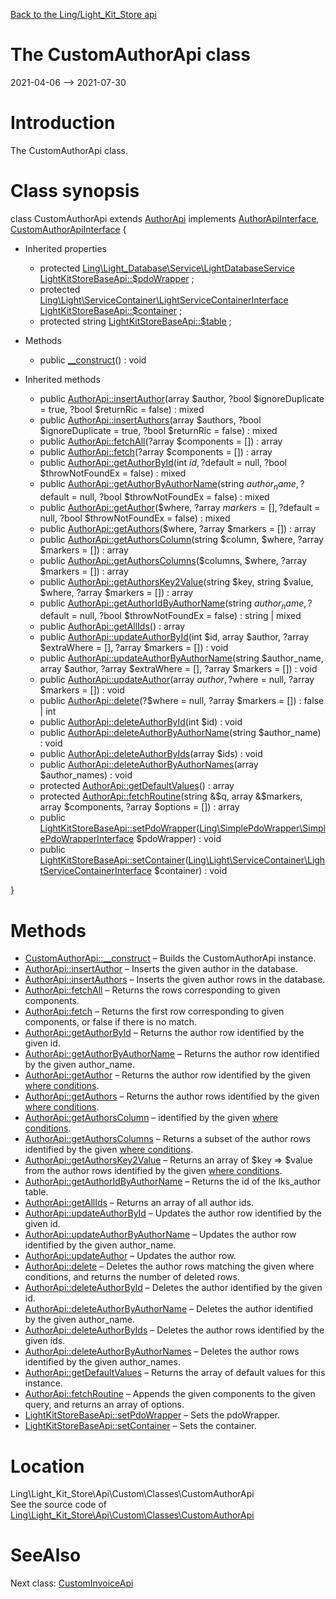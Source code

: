 [Back to the Ling/Light_Kit_Store api](https://github.com/lingtalfi/Light_Kit_Store/blob/master/doc/api/Ling/Light_Kit_Store.md)



The CustomAuthorApi class
================
2021-04-06 --> 2021-07-30






Introduction
============

The CustomAuthorApi class.



Class synopsis
==============


class <span class="pl-k">CustomAuthorApi</span> extends [AuthorApi](https://github.com/lingtalfi/Light_Kit_Store/blob/master/doc/api/Ling/Light_Kit_Store/Api/Generated/Classes/AuthorApi.md) implements [AuthorApiInterface](https://github.com/lingtalfi/Light_Kit_Store/blob/master/doc/api/Ling/Light_Kit_Store/Api/Generated/Interfaces/AuthorApiInterface.md), [CustomAuthorApiInterface](https://github.com/lingtalfi/Light_Kit_Store/blob/master/doc/api/Ling/Light_Kit_Store/Api/Custom/Interfaces/CustomAuthorApiInterface.md) {

- Inherited properties
    - protected [Ling\Light_Database\Service\LightDatabaseService](https://github.com/lingtalfi/Light_Database/blob/master/doc/api/Ling/Light_Database/Service/LightDatabaseService.md) [LightKitStoreBaseApi::$pdoWrapper](#property-pdoWrapper) ;
    - protected [Ling\Light\ServiceContainer\LightServiceContainerInterface](https://github.com/lingtalfi/Light/blob/master/doc/api/Ling/Light/ServiceContainer/LightServiceContainerInterface.md) [LightKitStoreBaseApi::$container](#property-container) ;
    - protected string [LightKitStoreBaseApi::$table](#property-table) ;

- Methods
    - public [__construct](https://github.com/lingtalfi/Light_Kit_Store/blob/master/doc/api/Ling/Light_Kit_Store/Api/Custom/Classes/CustomAuthorApi/__construct.md)() : void

- Inherited methods
    - public [AuthorApi::insertAuthor](https://github.com/lingtalfi/Light_Kit_Store/blob/master/doc/api/Ling/Light_Kit_Store/Api/Generated/Classes/AuthorApi/insertAuthor.md)(array $author, ?bool $ignoreDuplicate = true, ?bool $returnRic = false) : mixed
    - public [AuthorApi::insertAuthors](https://github.com/lingtalfi/Light_Kit_Store/blob/master/doc/api/Ling/Light_Kit_Store/Api/Generated/Classes/AuthorApi/insertAuthors.md)(array $authors, ?bool $ignoreDuplicate = true, ?bool $returnRic = false) : mixed
    - public [AuthorApi::fetchAll](https://github.com/lingtalfi/Light_Kit_Store/blob/master/doc/api/Ling/Light_Kit_Store/Api/Generated/Classes/AuthorApi/fetchAll.md)(?array $components = []) : array
    - public [AuthorApi::fetch](https://github.com/lingtalfi/Light_Kit_Store/blob/master/doc/api/Ling/Light_Kit_Store/Api/Generated/Classes/AuthorApi/fetch.md)(?array $components = []) : array
    - public [AuthorApi::getAuthorById](https://github.com/lingtalfi/Light_Kit_Store/blob/master/doc/api/Ling/Light_Kit_Store/Api/Generated/Classes/AuthorApi/getAuthorById.md)(int $id, ?$default = null, ?bool $throwNotFoundEx = false) : mixed
    - public [AuthorApi::getAuthorByAuthorName](https://github.com/lingtalfi/Light_Kit_Store/blob/master/doc/api/Ling/Light_Kit_Store/Api/Generated/Classes/AuthorApi/getAuthorByAuthorName.md)(string $author_name, ?$default = null, ?bool $throwNotFoundEx = false) : mixed
    - public [AuthorApi::getAuthor](https://github.com/lingtalfi/Light_Kit_Store/blob/master/doc/api/Ling/Light_Kit_Store/Api/Generated/Classes/AuthorApi/getAuthor.md)($where, ?array $markers = [], ?$default = null, ?bool $throwNotFoundEx = false) : mixed
    - public [AuthorApi::getAuthors](https://github.com/lingtalfi/Light_Kit_Store/blob/master/doc/api/Ling/Light_Kit_Store/Api/Generated/Classes/AuthorApi/getAuthors.md)($where, ?array $markers = []) : array
    - public [AuthorApi::getAuthorsColumn](https://github.com/lingtalfi/Light_Kit_Store/blob/master/doc/api/Ling/Light_Kit_Store/Api/Generated/Classes/AuthorApi/getAuthorsColumn.md)(string $column, $where, ?array $markers = []) : array
    - public [AuthorApi::getAuthorsColumns](https://github.com/lingtalfi/Light_Kit_Store/blob/master/doc/api/Ling/Light_Kit_Store/Api/Generated/Classes/AuthorApi/getAuthorsColumns.md)($columns, $where, ?array $markers = []) : array
    - public [AuthorApi::getAuthorsKey2Value](https://github.com/lingtalfi/Light_Kit_Store/blob/master/doc/api/Ling/Light_Kit_Store/Api/Generated/Classes/AuthorApi/getAuthorsKey2Value.md)(string $key, string $value, $where, ?array $markers = []) : array
    - public [AuthorApi::getAuthorIdByAuthorName](https://github.com/lingtalfi/Light_Kit_Store/blob/master/doc/api/Ling/Light_Kit_Store/Api/Generated/Classes/AuthorApi/getAuthorIdByAuthorName.md)(string $author_name, ?$default = null, ?bool $throwNotFoundEx = false) : string | mixed
    - public [AuthorApi::getAllIds](https://github.com/lingtalfi/Light_Kit_Store/blob/master/doc/api/Ling/Light_Kit_Store/Api/Generated/Classes/AuthorApi/getAllIds.md)() : array
    - public [AuthorApi::updateAuthorById](https://github.com/lingtalfi/Light_Kit_Store/blob/master/doc/api/Ling/Light_Kit_Store/Api/Generated/Classes/AuthorApi/updateAuthorById.md)(int $id, array $author, ?array $extraWhere = [], ?array $markers = []) : void
    - public [AuthorApi::updateAuthorByAuthorName](https://github.com/lingtalfi/Light_Kit_Store/blob/master/doc/api/Ling/Light_Kit_Store/Api/Generated/Classes/AuthorApi/updateAuthorByAuthorName.md)(string $author_name, array $author, ?array $extraWhere = [], ?array $markers = []) : void
    - public [AuthorApi::updateAuthor](https://github.com/lingtalfi/Light_Kit_Store/blob/master/doc/api/Ling/Light_Kit_Store/Api/Generated/Classes/AuthorApi/updateAuthor.md)(array $author, ?$where = null, ?array $markers = []) : void
    - public [AuthorApi::delete](https://github.com/lingtalfi/Light_Kit_Store/blob/master/doc/api/Ling/Light_Kit_Store/Api/Generated/Classes/AuthorApi/delete.md)(?$where = null, ?array $markers = []) : false | int
    - public [AuthorApi::deleteAuthorById](https://github.com/lingtalfi/Light_Kit_Store/blob/master/doc/api/Ling/Light_Kit_Store/Api/Generated/Classes/AuthorApi/deleteAuthorById.md)(int $id) : void
    - public [AuthorApi::deleteAuthorByAuthorName](https://github.com/lingtalfi/Light_Kit_Store/blob/master/doc/api/Ling/Light_Kit_Store/Api/Generated/Classes/AuthorApi/deleteAuthorByAuthorName.md)(string $author_name) : void
    - public [AuthorApi::deleteAuthorByIds](https://github.com/lingtalfi/Light_Kit_Store/blob/master/doc/api/Ling/Light_Kit_Store/Api/Generated/Classes/AuthorApi/deleteAuthorByIds.md)(array $ids) : void
    - public [AuthorApi::deleteAuthorByAuthorNames](https://github.com/lingtalfi/Light_Kit_Store/blob/master/doc/api/Ling/Light_Kit_Store/Api/Generated/Classes/AuthorApi/deleteAuthorByAuthorNames.md)(array $author_names) : void
    - protected [AuthorApi::getDefaultValues](https://github.com/lingtalfi/Light_Kit_Store/blob/master/doc/api/Ling/Light_Kit_Store/Api/Generated/Classes/AuthorApi/getDefaultValues.md)() : array
    - protected [AuthorApi::fetchRoutine](https://github.com/lingtalfi/Light_Kit_Store/blob/master/doc/api/Ling/Light_Kit_Store/Api/Generated/Classes/AuthorApi/fetchRoutine.md)(string &$q, array &$markers, array $components, ?array $options = []) : array
    - public [LightKitStoreBaseApi::setPdoWrapper](https://github.com/lingtalfi/Light_Kit_Store/blob/master/doc/api/Ling/Light_Kit_Store/Api/Generated/Classes/LightKitStoreBaseApi/setPdoWrapper.md)([Ling\SimplePdoWrapper\SimplePdoWrapperInterface](https://github.com/lingtalfi/SimplePdoWrapper/blob/master/doc/api/Ling/SimplePdoWrapper/SimplePdoWrapperInterface.md) $pdoWrapper) : void
    - public [LightKitStoreBaseApi::setContainer](https://github.com/lingtalfi/Light_Kit_Store/blob/master/doc/api/Ling/Light_Kit_Store/Api/Generated/Classes/LightKitStoreBaseApi/setContainer.md)([Ling\Light\ServiceContainer\LightServiceContainerInterface](https://github.com/lingtalfi/Light/blob/master/doc/api/Ling/Light/ServiceContainer/LightServiceContainerInterface.md) $container) : void

}






Methods
==============

- [CustomAuthorApi::__construct](https://github.com/lingtalfi/Light_Kit_Store/blob/master/doc/api/Ling/Light_Kit_Store/Api/Custom/Classes/CustomAuthorApi/__construct.md) &ndash; Builds the CustomAuthorApi instance.
- [AuthorApi::insertAuthor](https://github.com/lingtalfi/Light_Kit_Store/blob/master/doc/api/Ling/Light_Kit_Store/Api/Generated/Classes/AuthorApi/insertAuthor.md) &ndash; Inserts the given author in the database.
- [AuthorApi::insertAuthors](https://github.com/lingtalfi/Light_Kit_Store/blob/master/doc/api/Ling/Light_Kit_Store/Api/Generated/Classes/AuthorApi/insertAuthors.md) &ndash; Inserts the given author rows in the database.
- [AuthorApi::fetchAll](https://github.com/lingtalfi/Light_Kit_Store/blob/master/doc/api/Ling/Light_Kit_Store/Api/Generated/Classes/AuthorApi/fetchAll.md) &ndash; Returns the rows corresponding to given components.
- [AuthorApi::fetch](https://github.com/lingtalfi/Light_Kit_Store/blob/master/doc/api/Ling/Light_Kit_Store/Api/Generated/Classes/AuthorApi/fetch.md) &ndash; Returns the first row corresponding to given components, or false if there is no match.
- [AuthorApi::getAuthorById](https://github.com/lingtalfi/Light_Kit_Store/blob/master/doc/api/Ling/Light_Kit_Store/Api/Generated/Classes/AuthorApi/getAuthorById.md) &ndash; Returns the author row identified by the given id.
- [AuthorApi::getAuthorByAuthorName](https://github.com/lingtalfi/Light_Kit_Store/blob/master/doc/api/Ling/Light_Kit_Store/Api/Generated/Classes/AuthorApi/getAuthorByAuthorName.md) &ndash; Returns the author row identified by the given author_name.
- [AuthorApi::getAuthor](https://github.com/lingtalfi/Light_Kit_Store/blob/master/doc/api/Ling/Light_Kit_Store/Api/Generated/Classes/AuthorApi/getAuthor.md) &ndash; Returns the author row identified by the given [where conditions](https://github.com/lingtalfi/SimplePdoWrapper#the-where-conditions).
- [AuthorApi::getAuthors](https://github.com/lingtalfi/Light_Kit_Store/blob/master/doc/api/Ling/Light_Kit_Store/Api/Generated/Classes/AuthorApi/getAuthors.md) &ndash; Returns the author rows identified by the given [where conditions](https://github.com/lingtalfi/SimplePdoWrapper#the-where-conditions).
- [AuthorApi::getAuthorsColumn](https://github.com/lingtalfi/Light_Kit_Store/blob/master/doc/api/Ling/Light_Kit_Store/Api/Generated/Classes/AuthorApi/getAuthorsColumn.md) &ndash; identified by the given [where conditions](https://github.com/lingtalfi/SimplePdoWrapper#the-where-conditions).
- [AuthorApi::getAuthorsColumns](https://github.com/lingtalfi/Light_Kit_Store/blob/master/doc/api/Ling/Light_Kit_Store/Api/Generated/Classes/AuthorApi/getAuthorsColumns.md) &ndash; Returns a subset of the author rows identified by the given [where conditions](https://github.com/lingtalfi/SimplePdoWrapper#the-where-conditions).
- [AuthorApi::getAuthorsKey2Value](https://github.com/lingtalfi/Light_Kit_Store/blob/master/doc/api/Ling/Light_Kit_Store/Api/Generated/Classes/AuthorApi/getAuthorsKey2Value.md) &ndash; Returns an array of $key => $value from the author rows identified by the given [where conditions](https://github.com/lingtalfi/SimplePdoWrapper#the-where-conditions).
- [AuthorApi::getAuthorIdByAuthorName](https://github.com/lingtalfi/Light_Kit_Store/blob/master/doc/api/Ling/Light_Kit_Store/Api/Generated/Classes/AuthorApi/getAuthorIdByAuthorName.md) &ndash; Returns the id of the lks_author table.
- [AuthorApi::getAllIds](https://github.com/lingtalfi/Light_Kit_Store/blob/master/doc/api/Ling/Light_Kit_Store/Api/Generated/Classes/AuthorApi/getAllIds.md) &ndash; Returns an array of all author ids.
- [AuthorApi::updateAuthorById](https://github.com/lingtalfi/Light_Kit_Store/blob/master/doc/api/Ling/Light_Kit_Store/Api/Generated/Classes/AuthorApi/updateAuthorById.md) &ndash; Updates the author row identified by the given id.
- [AuthorApi::updateAuthorByAuthorName](https://github.com/lingtalfi/Light_Kit_Store/blob/master/doc/api/Ling/Light_Kit_Store/Api/Generated/Classes/AuthorApi/updateAuthorByAuthorName.md) &ndash; Updates the author row identified by the given author_name.
- [AuthorApi::updateAuthor](https://github.com/lingtalfi/Light_Kit_Store/blob/master/doc/api/Ling/Light_Kit_Store/Api/Generated/Classes/AuthorApi/updateAuthor.md) &ndash; Updates the author row.
- [AuthorApi::delete](https://github.com/lingtalfi/Light_Kit_Store/blob/master/doc/api/Ling/Light_Kit_Store/Api/Generated/Classes/AuthorApi/delete.md) &ndash; Deletes the author rows matching the given where conditions, and returns the number of deleted rows.
- [AuthorApi::deleteAuthorById](https://github.com/lingtalfi/Light_Kit_Store/blob/master/doc/api/Ling/Light_Kit_Store/Api/Generated/Classes/AuthorApi/deleteAuthorById.md) &ndash; Deletes the author identified by the given id.
- [AuthorApi::deleteAuthorByAuthorName](https://github.com/lingtalfi/Light_Kit_Store/blob/master/doc/api/Ling/Light_Kit_Store/Api/Generated/Classes/AuthorApi/deleteAuthorByAuthorName.md) &ndash; Deletes the author identified by the given author_name.
- [AuthorApi::deleteAuthorByIds](https://github.com/lingtalfi/Light_Kit_Store/blob/master/doc/api/Ling/Light_Kit_Store/Api/Generated/Classes/AuthorApi/deleteAuthorByIds.md) &ndash; Deletes the author rows identified by the given ids.
- [AuthorApi::deleteAuthorByAuthorNames](https://github.com/lingtalfi/Light_Kit_Store/blob/master/doc/api/Ling/Light_Kit_Store/Api/Generated/Classes/AuthorApi/deleteAuthorByAuthorNames.md) &ndash; Deletes the author rows identified by the given author_names.
- [AuthorApi::getDefaultValues](https://github.com/lingtalfi/Light_Kit_Store/blob/master/doc/api/Ling/Light_Kit_Store/Api/Generated/Classes/AuthorApi/getDefaultValues.md) &ndash; Returns the array of default values for this instance.
- [AuthorApi::fetchRoutine](https://github.com/lingtalfi/Light_Kit_Store/blob/master/doc/api/Ling/Light_Kit_Store/Api/Generated/Classes/AuthorApi/fetchRoutine.md) &ndash; Appends the given components to the given query, and returns an array of options.
- [LightKitStoreBaseApi::setPdoWrapper](https://github.com/lingtalfi/Light_Kit_Store/blob/master/doc/api/Ling/Light_Kit_Store/Api/Generated/Classes/LightKitStoreBaseApi/setPdoWrapper.md) &ndash; Sets the pdoWrapper.
- [LightKitStoreBaseApi::setContainer](https://github.com/lingtalfi/Light_Kit_Store/blob/master/doc/api/Ling/Light_Kit_Store/Api/Generated/Classes/LightKitStoreBaseApi/setContainer.md) &ndash; Sets the container.





Location
=============
Ling\Light_Kit_Store\Api\Custom\Classes\CustomAuthorApi<br>
See the source code of [Ling\Light_Kit_Store\Api\Custom\Classes\CustomAuthorApi](https://github.com/lingtalfi/Light_Kit_Store/blob/master/Api/Custom/Classes/CustomAuthorApi.php)



SeeAlso
==============
Next class: [CustomInvoiceApi](https://github.com/lingtalfi/Light_Kit_Store/blob/master/doc/api/Ling/Light_Kit_Store/Api/Custom/Classes/CustomInvoiceApi.md)<br>
